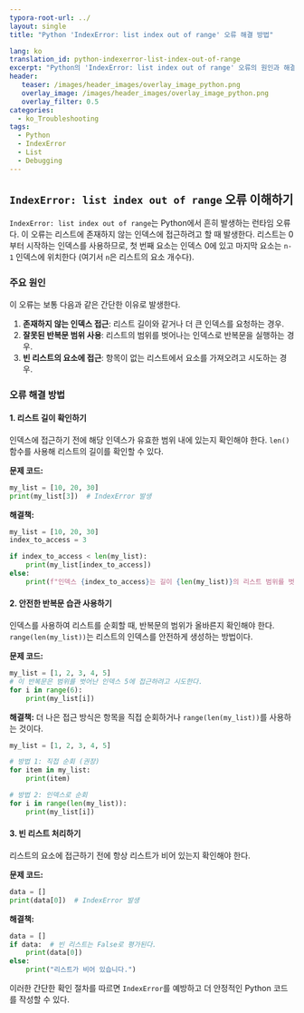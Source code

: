 ```yaml
---
typora-root-url: ../
layout: single
title: "Python 'IndexError: list index out of range' 오류 해결 방법"

lang: ko
translation_id: python-indexerror-list-index-out-of-range
excerpt: "Python의 'IndexError: list index out of range' 오류의 원인과 해결책을 알아봅니다. 리스트 길이 확인, 올바른 반복문 사용 등 오류를 방지하는 방법을 확인하세요."
header:
   teaser: /images/header_images/overlay_image_python.png
   overlay_image: /images/header_images/overlay_image_python.png
   overlay_filter: 0.5
categories:
  - ko_Troubleshooting
tags:
  - Python
  - IndexError
  - List
  - Debugging
---
```


## `IndexError: list index out of range` 오류 이해하기

`IndexError: list index out of range`는 Python에서 흔히 발생하는 런타임 오류다. 이 오류는 리스트에 존재하지 않는 인덱스에 접근하려고 할 때 발생한다. 리스트는 0부터 시작하는 인덱스를 사용하므로, 첫 번째 요소는 인덱스 0에 있고 마지막 요소는 `n-1` 인덱스에 위치한다 (여기서 `n`은 리스트의 요소 개수다).

### 주요 원인

이 오류는 보통 다음과 같은 간단한 이유로 발생한다.

1.  **존재하지 않는 인덱스 접근**: 리스트 길이와 같거나 더 큰 인덱스를 요청하는 경우.
2.  **잘못된 반복문 범위 사용**: 리스트의 범위를 벗어나는 인덱스로 반복문을 실행하는 경우.
3.  **빈 리스트의 요소에 접근**: 항목이 없는 리스트에서 요소를 가져오려고 시도하는 경우.

### 오류 해결 방법

#### 1. 리스트 길이 확인하기

인덱스에 접근하기 전에 해당 인덱스가 유효한 범위 내에 있는지 확인해야 한다. `len()` 함수를 사용해 리스트의 길이를 확인할 수 있다.

**문제 코드:**
```python
my_list = [10, 20, 30]
print(my_list[3])  # IndexError 발생
```

**해결책:**
```python
my_list = [10, 20, 30]
index_to_access = 3

if index_to_access < len(my_list):
    print(my_list[index_to_access])
else:
    print(f"인덱스 {index_to_access}는 길이 {len(my_list)}의 리스트 범위를 벗어났습니다.")
```

#### 2. 안전한 반복문 습관 사용하기

인덱스를 사용하여 리스트를 순회할 때, 반복문의 범위가 올바른지 확인해야 한다. `range(len(my_list))`는 리스트의 인덱스를 안전하게 생성하는 방법이다.

**문제 코드:**
```python
my_list = [1, 2, 3, 4, 5]
# 이 반복문은 범위를 벗어난 인덱스 5에 접근하려고 시도한다.
for i in range(6):
    print(my_list[i])
```

**해결책:**
더 나은 접근 방식은 항목을 직접 순회하거나 `range(len(my_list))`를 사용하는 것이다.

```python
my_list = [1, 2, 3, 4, 5]

# 방법 1: 직접 순회 (권장)
for item in my_list:
    print(item)

# 방법 2: 인덱스로 순회
for i in range(len(my_list)):
    print(my_list[i])
```

#### 3. 빈 리스트 처리하기

리스트의 요소에 접근하기 전에 항상 리스트가 비어 있는지 확인해야 한다.

**문제 코드:**
```python
data = []
print(data[0])  # IndexError 발생
```

**해결책:**
```python
data = []
if data:  # 빈 리스트는 False로 평가된다.
    print(data[0])
else:
    print("리스트가 비어 있습니다.")
```

이러한 간단한 확인 절차를 따르면 `IndexError`를 예방하고 더 안정적인 Python 코드를 작성할 수 있다.
